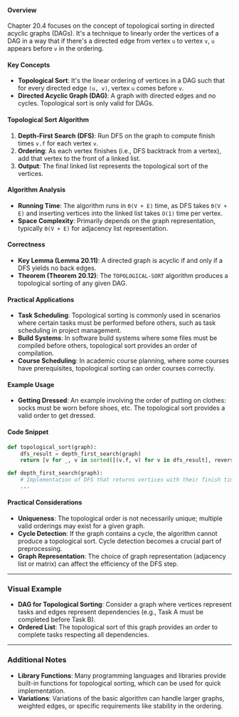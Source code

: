 #### Overview
Chapter 20.4 focuses on the concept of topological sorting in directed acyclic graphs (DAGs). It's a technique to linearly order the vertices of a DAG in a way that if there's a directed edge from vertex `u` to vertex `v`, `u` appears before `v` in the ordering.

#### Key Concepts
- **Topological Sort**: It's the linear ordering of vertices in a DAG such that for every directed edge `(u, v)`, vertex `u` comes before `v`.
- **Directed Acyclic Graph (DAG)**: A graph with directed edges and no cycles. Topological sort is only valid for DAGs.

#### Topological Sort Algorithm
1. **Depth-First Search (DFS)**: Run DFS on the graph to compute finish times `v.f` for each vertex `v`.
2. **Ordering**: As each vertex finishes (i.e., DFS backtrack from a vertex), add that vertex to the front of a linked list.
3. **Output**: The final linked list represents the topological sort of the vertices.

#### Algorithm Analysis
- **Running Time**: The algorithm runs in `Θ(V + E)` time, as DFS takes `Θ(V + E)` and inserting vertices into the linked list takes `O(1)` time per vertex.
- **Space Complexity**: Primarily depends on the graph representation, typically `Θ(V + E)` for adjacency list representation.

#### Correctness
- **Key Lemma (Lemma 20.11)**: A directed graph is acyclic if and only if a DFS yields no back edges.
- **Theorem (Theorem 20.12)**: The `TOPOLOGICAL-SORT` algorithm produces a topological sorting of any given DAG.

#### Practical Applications
- **Task Scheduling**: Topological sorting is commonly used in scenarios where certain tasks must be performed before others, such as task scheduling in project management.
- **Build Systems**: In software build systems where some files must be compiled before others, topological sort provides an order of compilation.
- **Course Scheduling**: In academic course planning, where some courses have prerequisites, topological sorting can order courses correctly.

#### Example Usage
- **Getting Dressed**: An example involving the order of putting on clothes: socks must be worn before shoes, etc. The topological sort provides a valid order to get dressed.

#### Code Snippet
```python
def topological_sort(graph):
    dfs_result = depth_first_search(graph)
    return [v for _, v in sorted([(v.f, v) for v in dfs_result], reverse=True)]

def depth_first_search(graph):
    # Implementation of DFS that returns vertices with their finish times
    ...
```

#### Practical Considerations
- **Uniqueness**: The topological order is not necessarily unique; multiple valid orderings may exist for a given graph.
- **Cycle Detection**: If the graph contains a cycle, the algorithm cannot produce a topological sort. Cycle detection becomes a crucial part of preprocessing.
- **Graph Representation**: The choice of graph representation (adjacency list or matrix) can affect the efficiency of the DFS step.

---

### Visual Example
- **DAG for Topological Sorting**: Consider a graph where vertices represent tasks and edges represent dependencies (e.g., Task A must be completed before Task B).
- **Ordered List**: The topological sort of this graph provides an order to complete tasks respecting all dependencies.

---

### Additional Notes
- **Library Functions**: Many programming languages and libraries provide built-in functions for topological sorting, which can be used for quick implementation.
- **Variations**: Variations of the basic algorithm can handle larger graphs, weighted edges, or specific requirements like stability in the ordering.